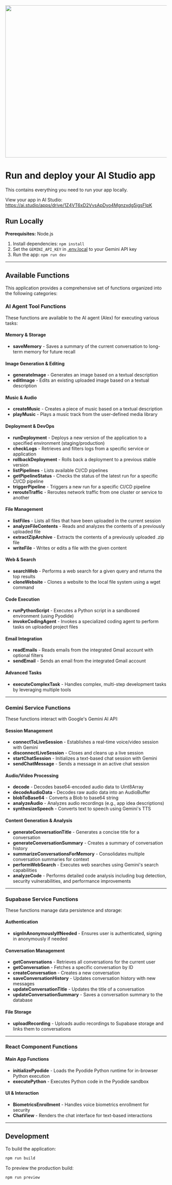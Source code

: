 <div align="center">
<img width="1200" height="475" alt="GHBanner" src="https://github.com/user-attachments/assets/0aa67016-6eaf-458a-adb2-6e31a0763ed6" />
</div>

# Run and deploy your AI Studio app

This contains everything you need to run your app locally.

View your app in AI Studio: https://ai.studio/apps/drive/1Z4VT6xD2VvsApDyo4Mgnzxdg5igsFIpK

## Run Locally

**Prerequisites:**  Node.js


1. Install dependencies:
   `npm install`
2. Set the `GEMINI_API_KEY` in [.env.local](.env.local) to your Gemini API key
3. Run the app:
   `npm run dev`

---

## Available Functions

This application provides a comprehensive set of functions organized into the following categories:

### AI Agent Tool Functions

These functions are available to the AI agent (Alex) for executing various tasks:

#### Memory & Storage
- **saveMemory** - Saves a summary of the current conversation to long-term memory for future recall

#### Image Generation & Editing
- **generateImage** - Generates an image based on a textual description
- **editImage** - Edits an existing uploaded image based on a textual description

#### Music & Audio
- **createMusic** - Creates a piece of music based on a textual description
- **playMusic** - Plays a music track from the user-defined media library

#### Deployment & DevOps
- **runDeployment** - Deploys a new version of the application to a specified environment (staging/production)
- **checkLogs** - Retrieves and filters logs from a specific service or application
- **rollbackDeployment** - Rolls back a deployment to a previous stable version
- **listPipelines** - Lists available CI/CD pipelines
- **getPipelineStatus** - Checks the status of the latest run for a specific CI/CD pipeline
- **triggerPipeline** - Triggers a new run for a specific CI/CD pipeline
- **rerouteTraffic** - Reroutes network traffic from one cluster or service to another

#### File Management
- **listFiles** - Lists all files that have been uploaded in the current session
- **analyzeFileContents** - Reads and analyzes the contents of a previously uploaded file
- **extractZipArchive** - Extracts the contents of a previously uploaded .zip file
- **writeFile** - Writes or edits a file with the given content

#### Web & Search
- **searchWeb** - Performs a web search for a given query and returns the top results
- **cloneWebsite** - Clones a website to the local file system using a wget command

#### Code Execution
- **runPythonScript** - Executes a Python script in a sandboxed environment (using Pyodide)
- **invokeCodingAgent** - Invokes a specialized coding agent to perform tasks on uploaded project files

#### Email Integration
- **readEmails** - Reads emails from the integrated Gmail account with optional filters
- **sendEmail** - Sends an email from the integrated Gmail account

#### Advanced Tasks
- **executeComplexTask** - Handles complex, multi-step development tasks by leveraging multiple tools

---

### Gemini Service Functions

These functions interact with Google's Gemini AI API:

#### Session Management
- **connectToLiveSession** - Establishes a real-time voice/video session with Gemini
- **disconnectLiveSession** - Closes and cleans up a live session
- **startChatSession** - Initializes a text-based chat session with Gemini
- **sendChatMessage** - Sends a message in an active chat session

#### Audio/Video Processing
- **decode** - Decodes base64-encoded audio data to Uint8Array
- **decodeAudioData** - Decodes raw audio data into an AudioBuffer
- **blobToBase64** - Converts a Blob to base64 string
- **analyzeAudio** - Analyzes audio recordings (e.g., app idea descriptions)
- **synthesizeSpeech** - Converts text to speech using Gemini's TTS

#### Content Generation & Analysis
- **generateConversationTitle** - Generates a concise title for a conversation
- **generateConversationSummary** - Creates a summary of conversation history
- **summarizeConversationsForMemory** - Consolidates multiple conversation summaries for context
- **performWebSearch** - Executes web searches using Gemini's search capabilities
- **analyzeCode** - Performs detailed code analysis including bug detection, security vulnerabilities, and performance improvements

---

### Supabase Service Functions

These functions manage data persistence and storage:

#### Authentication
- **signInAnonymouslyIfNeeded** - Ensures user is authenticated, signing in anonymously if needed

#### Conversation Management
- **getConversations** - Retrieves all conversations for the current user
- **getConversation** - Fetches a specific conversation by ID
- **createConversation** - Creates a new conversation
- **saveConversationHistory** - Updates conversation history with new messages
- **updateConversationTitle** - Updates the title of a conversation
- **updateConversationSummary** - Saves a conversation summary to the database

#### File Storage
- **uploadRecording** - Uploads audio recordings to Supabase storage and links them to conversations

---

### React Component Functions

#### Main App Functions
- **initializePyodide** - Loads the Pyodide Python runtime for in-browser Python execution
- **executePython** - Executes Python code in the Pyodide sandbox

#### UI & Interaction
- **BiometricsEnrollment** - Handles voice biometrics enrollment for security
- **ChatView** - Renders the chat interface for text-based interactions

---

## Development

To build the application:
```bash
npm run build
```

To preview the production build:
```bash
npm run preview
```
